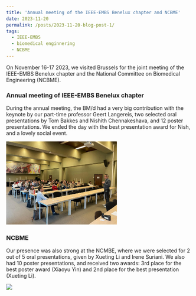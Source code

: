 ```yaml
---
title: 'Annual meeting of the IEEE-EMBS Benelux chapter and NCBME'
date: 2023-11-20
permalink: /posts/2023-11-20-blog-post-1/
tags:
  - IEEE-EMBS
  - biomedical enginnering
  - NCBME
---
```


On November 16-17 2023, we visited Brussels for the joint meeting of the IEEE-EMBS Benelux chapter and the National Committee on Biomedical Engineering (NCBME).

### Annual meeting of IEEE-EMBS Benelux chapter

During the annual meeting, the BM/d had a very big contribution with the keynote by our part-time professor Geert Langereis, two selected oral presentations by Tom Bakkes and Nishith Chennakeshava, and 12 poster presentations. We ended the day with the best presentation award for Nish, and a lovely social event.

<img src="/images/keynote_brussel.jpeg" width="300" />

### NCBME

Our presence was also strong at the NCMBE, where we were selected for 2 out of 5 oral presentations, given by Xueting Li and Irene Suriani. We also had 10 poster presentations, and received two awards: 3rd place for the best poster award (Xiaoyu Yin) and 2nd place for the best presentation (Xueting Li).

<img src="/images/awards.jpeg" width="300" />

